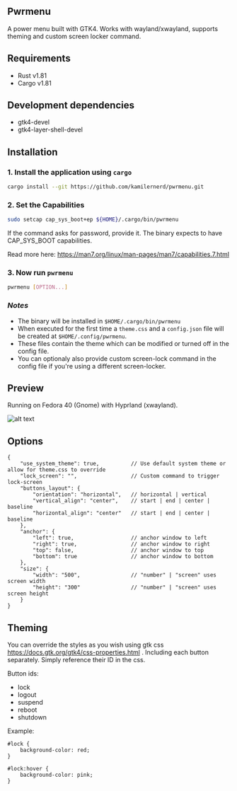## Pwrmenu

A power menu built with GTK4. Works with wayland/xwayland, supports theming and custom screen locker command.

## Requirements

- Rust v1.81
- Cargo v1.81

## Development dependencies

- gtk4-devel
- gtk4-layer-shell-devel

## Installation

### 1. Install the application using `cargo`

```bash
cargo install --git https://github.com/kamilernerd/pwrmenu.git
```

### 2. Set the Capabilities

```bash
sudo setcap cap_sys_boot+ep ${HOME}/.cargo/bin/pwrmenu
```

If the command asks for password, provide it. The binary expects to have
CAP_SYS_BOOT capabilities.

Read more here: https://man7.org/linux/man-pages/man7/capabilities.7.html

### 3. Now run `pwrmenu`

```bash
pwrmenu [OPTION...]
```

### *Notes*

- The binary will be installed in `$HOME/.cargo/bin/pwrmenu`
- When executed for the first time a `theme.css` and a `config.json` file will be created at `$HOME/.config/pwrmenu`.
- These files contain the theme which can be modified or turned off in the config file.
- You can optionaly also provide custom screen-lock command in the config file if you're using a different screen-locker.

## Preview

Running on Fedora 40 (Gnome) with Hyprland (xwayland).

![alt text](https://github.com/kamilernerd/pwrmenu/blob/master/Screenshot%20from%202024-06-10%2000-09-09.png?raw=true)

## Options

```
{
    "use_system_theme": true,          // Use default system theme or allow for theme.css to override
    "lock_screen": "",                 // Custom command to trigger lock-screen
    "buttons_layout": {
        "orientation": "horizontal",   // horizontal | vertical
        "vertical_align": "center",    // start | end | center | baseline
        "horizontal_align": "center"   // start | end | center | baseline
    },
    "anchor": {
        "left": true,                  // anchor window to left
        "right": true,                 // anchor window to right
        "top": false,                  // anchor window to top
        "bottom": true                 // anchor window to bottom
    },
    "size": {
        "width": "500",                // "number" | "screen" uses screen width
        "height": "300"                // "number" | "screen" uses screen height
    }
}
```

## Theming

You can override the styles as you wish using gtk css https://docs.gtk.org/gtk4/css-properties.html .
Including each button separately. Simply reference their ID in the css.

Button ids:

- lock
- logout
- suspend
- reboot
- shutdown

Example:

```
#lock {
    background-color: red;
}

#lock:hover {
    background-color: pink;
}
```
